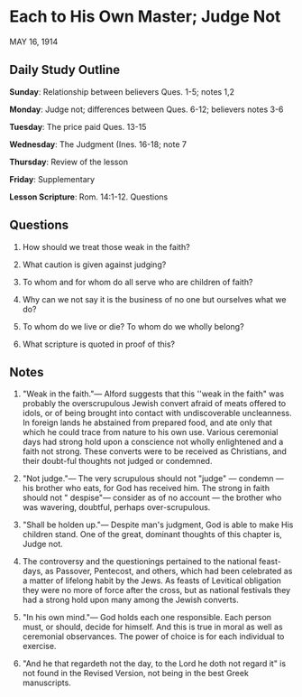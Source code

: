 # Each to His Own Master; Judge Not
MAY 16, 1914

## Daily Study Outline

**Sunday**: Relationship between believers Ques. 1-5; notes 1,2

**Monday**: Judge not; differences between Ques. 6-12; believers notes 3-6

**Tuesday**: The price paid Ques. 13-15

**Wednesday**: The Judgment (Ines. 16-18; note 7

**Thursday**: Review of the lesson

**Friday**: Supplementary

**Lesson Scripture**: Rom. 14:1-12. Questions

## Questions

1. How should we treat those weak in the faith? 

4. What caution is given against judging? 

11. To whom and for whom do all serve who are children of faith? 

12. Why can we not say it is the business of no one but ourselves what we do? 

13. To whom do we live or die? To whom do we wholly belong? 

17. What scripture is quoted in proof of this? 

## Notes

1. "Weak in the faith."— Alford suggests that this ''weak in the faith" was probably the overscrupulous Jewish convert afraid of meats offered to idols, or of being brought into contact with undiscoverable uncleanness. In foreign lands he abstained from prepared food, and ate only that which he could trace from nature to his own use. Various ceremonial days had strong hold upon a conscience not wholly enlightened and a faith not strong. These converts were to be received as Christians, and their doubt-ful thoughts not judged or condemned.

2. "Not judge."— The very scrupulous should not "judge" — condemn — his brother who eats, for God has received him. The strong in faith should not " despise"— consider as of no account — the brother who was wavering, doubtful, perhaps over-scrupulous.

3. "Shall be holden up."— Despite man's judgment, God is able to make His children stand. One of the great, dominant thoughts of this chapter is, Judge not.

1. The controversy and the questionings pertained to the national feast-days, as Passover, Pentecost, and others, which had been celebrated as a matter of lifelong habit by the Jews. As feasts of Levitical obligation they were no more of force after the cross, but as national festivals they had a strong hold upon many among the Jewish converts.

5. "In his own mind."— God holds each one responsible. Each person must, or should, decide for himself. And this is true in moral as well as ceremonial observances. The power of choice is for each individual to exercise.

6. "And he that regardeth not the day, to the Lord he doth not regard it" is not found in the Revised Version, not being in the best Greek manuscripts.

